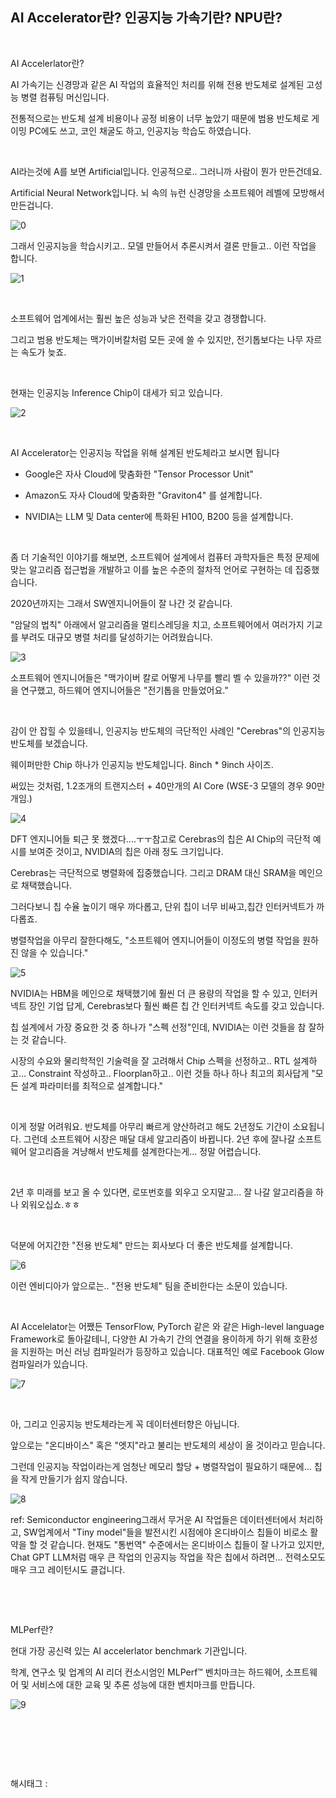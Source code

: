 ## AI Accelerator란? 인공지능 가속기란? NPU란?

​

AI Accelerlator란?

AI 가속기는 신경망과 같은 AI 작업의 효율적인 처리를 위해 전용 반도체로 설계된 고성능 병렬 컴퓨팅 머신입니다.

전통적으로는 반도체 설계 비용이나 공정 비용이 너무 높았기 때문에 범용 반도체로 게이밍 PC에도 쓰고, 코인 채굴도 하고, 인공지능 학습도 하였습니다.

​

AI라는것에 A를 보면 Artificial입니다. 인공적으로.. 그러니까 사람이 뭔가 만든건데요.

Artificial Neural Network입니다. 뇌 속의 뉴런 신경망을 소프트웨어 레벨에 모방해서 만든겁니다.

![0](./asset/0.png)

그래서 인공지능을 학습시키고.. 모델 만들어서 추론시켜서 결론 만들고.. 이런 작업을 합니다.

![1](./asset/1.png)

​

소프트웨어 업계에서는 훨씬 높은 성능과 낮은 전력을 갖고 경쟁합니다.

그리고 범용 반도체는 맥가이버칼처럼 모든 곳에 쓸 수 있지만, 전기톱보다는 나무 자르는 속도가 늦죠.

​

현재는 인공지능 Inference Chip이 대세가 되고 있습니다.

![2](./asset/2.png)

​

AI Accelerator는 인공지능 작업을 위해 설계된 반도체라고 보시면 됩니다

- Google은 자사 Cloud에 맞춤화한 "Tensor Processor Unit"

- Amazon도 자사 Cloud에 맞춤화한 "Graviton4" 를 설계합니다.

- NVIDIA는 LLM 및 Data center에 특화된 H100, B200 등을 설계합니다.

​

좀 더 기술적인 이야기를 해보면, 소프트웨어 설계에서 컴퓨터 과학자들은 특정 문제에 맞는 알고리즘 접근법을 개발하고 이를 높은 수준의 절차적 언어로 구현하는 데 집중했습니다.

2020년까지는 그래서 SW엔지니어들이 잘 나간 것 같습니다.

"암달의 법칙" 아래에서 알고리즘을 멀티스레딩을 치고, 소프트웨어에서 여러가지 기교를 부려도 대규모 병렬 처리를 달성하기는 어려웠습니다.

![3](./asset/3.png)

소프트웨어 엔지니어들은 "맥가이버 칼로 어떻게 나무를 빨리 벨 수 있을까??" 이런 것을 연구했고, 하드웨어 엔지니어들은 "전기톱을 만들었어요."

​

감이 안 잡힐 수 있을테니, 인공지능 반도체의 극단적인 사례인 "Cerebras"의 인공지능 반도체를 보겠습니다.

웨이퍼만한 Chip 하나가 인공지능 반도체입니다. 8inch * 9inch 사이즈.

써있는 것처럼, 1.2조개의 트랜지스터 + 40만개의 AI Core (WSE-3 모델의 경우 90만개임.)

![4](./asset/4.png)

DFT 엔지니어들 퇴근 못 했겠다....ㅜㅜ참고로 Cerebras의 칩은 AI Chip의 극단적 예시를 보여준 것이고, NVIDIA의 칩은 아래 정도 크기입니다.

Cerebras는 극단적으로 병렬화에 집중했습니다. 그리고 DRAM 대신 SRAM을 메인으로 채택했습니다.

그러다보니 칩 수율 높이기 매우 까다롭고, 단위 칩이 너무 비싸고,칩간 인터커넥트가 까다롭죠.

병렬작업을 아무리 잘한다해도, "소프트웨어 엔지니어들이 이정도의 병렬 작업을 원하진 않을 수 있습니다."

![5](./asset/5.png)

NVIDIA는 HBM을 메인으로 채택했기에 훨씬 더 큰 용량의 작업을 할 수 있고, 인터커넥트 장인 기업 답게, Cerebras보다 훨씬 빠른 칩 간 인터커넥트 속도를 갖고 있습니다.

칩 설계에서 가장 중요한 것 중 하나가 "스펙 선정"인데, NVIDIA는 이런 것들을 참 잘하는 것 같습니다.

시장의 수요와 물리학적인 기술력을 잘 고려해서 Chip 스펙을 선정하고.. RTL 설계하고... Constraint 작성하고.. Floorplan하고.. 이런 것들 하나 하나 최고의 회사답게  "모든 설계 파라미터를 최적으로 설계합니다."

​

이게 정말 어려워요. 반도체를 아무리 빠르게 양산하려고 해도 2년정도 기간이 소요됩니다. 그런데 소프트웨어 시장은 매달 대세 알고리즘이 바뀝니다. 2년 후에 잘나갈 소프트웨어 알고리즘을 겨냥해서 반도체를 설계한다는게... 정말 어렵습니다.

​

2년 후 미래를 보고 올 수 있다면, 로또번호를 외우고 오지말고... 잘 나갈 알고리즘을 하나 외워오십쇼.ㅎㅎ

​

덕분에 어지간한 "전용 반도체" 만드는 회사보다 더 좋은 반도체를 설계합니다.

![6](./asset/6.png)

이런 엔비디아가 앞으로는.. "전용 반도체" 팀을 준비한다는 소문이 있습니다.

​

AI Accelelator는 어쨌든 TensorFlow, PyTorch 같은 와 같은 High-level language Framework로 돌아갈테니, 다양한 AI 가속기 간의 연결을 용이하게 하기 위해 호환성을 지원하는 머신 러닝 컴파일러가 등장하고 있습니다. 대표적인 예로 Facebook Glow 컴파일러가 있습니다.

![7](./asset/7.png)

​

아, 그리고 인공지능 반도체라는게 꼭 데이터센터향은 아닙니다.

앞으로는 "온디바이스" 혹은 "엣지"라고 불리는 반도체의 세상이 올 것이라고 믿습니다.

그런데 인공지능 작업이라는게 엄청난 메모리 할당 + 병렬작업이 필요하기 때문에... 칩을 작게 만들기가 쉽지 않습니다.

![8](./asset/8.png)

ref: Semiconductor engineering그래서 무거운 AI 작업들은 데이터센터에서 처리하고, SW업계에서 "Tiny model"들을 발전시킨 시점에야 온디바이스 칩들이 비로소 활약을 할 것 같습니다. 현재도 "통번역" 수준에서는 온디바이스 칩들이 잘 나가고 있지만, Chat GPT LLM처럼 매우 큰 작업의 인공지능 작업을 작은 칩에서 하려면... 전력소모도 매우 크고 레이턴시도 클겁니다.

​

​

MLPerf란?

현대 가장 공신력 있는 AI accelerlator benchmark 기관입니다.

학계, 연구소 및 업계의 AI 리더 컨소시엄인 MLPerf™ 벤치마크는 하드웨어, 소프트웨어 및 서비스에 대한 교육 및 추론 성능에 대한 벤치마크를 만듭니다.

![9](./asset/9.png)

​

​

​

 해시태그 : 